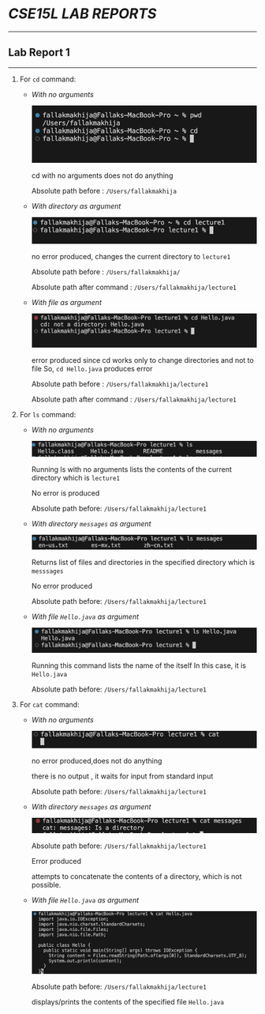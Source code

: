 # *CSE15L LAB REPORTS*
***
## **Lab Report 1** 
***
1. For `cd` command:
   * *With no arguments*
     
     ![Image](image1.png)
     
     cd with no arguments does not do anything
      
     Absolute path before : `/Users/fallakmakhija`
     



   * *With directory as argument*

     ![Image](image2.png)
     
     no error produced, changes the current directory to `lecture1`
     
     Absolute path before : `/Users/fallakmakhija/`
     
     Absolute path after command :  `/Users/fallakmakhija/lecture1`


   * *With file as argument*

     ![Image](image3.png)

     error produced since cd works only to change directories and not to file
     So, `cd Hello.java` produces error
     
     Absolute path before : `/Users/fallakmakhija/lecture1`
     
     Absolute path after command : `/Users/fallakmakhija/lecture1`

2. For `ls` command:
   
   * *With no arguments*

     ![Image](image4.png)
     
     Running ls with no arguments lists the contents of the current directory
     which is `lecture1`
     
     No error is produced
     
     Absolute path before: `/Users/fallakmakhija/lecture1`


   * *With directory `messages` as argument*

     ![Image](image5.png)

     Returns list of files and directories in the specified directory
     which is `messsages`
     
     No error produced
     
     Absolute path before: `/Users/fallakmakhija/lecture1`

   * *With file `Hello.java` as argument*

     ![Image](image6.png)

     Running this command lists the name of the itself
     In this case, it is `Hello.java`
     
     Absolute path before: `/Users/fallakmakhija/lecture1`
     
3. For `cat` command:

   * *With no arguments*
     
     ![Image](image7.png)
     
     no error produced,does not do anything
     
     there is no output , it waits for input from standard input
     
     Absolute path before: `/Users/fallakmakhija/lecture1`

   * *With directory `messages` as argument*
  
     ![Image](image8.png)
  
     Absolute path before: `/Users/fallakmakhija/lecture1`
     
     Error produced
     
     attempts to concatenate the contents of a directory, which is not possible.

   * *With file `Hello.java` as argument*

     ![Image](image9.png)
     
     Absolute path before: `/Users/fallakmakhija/lecture1`
     
     displays/prints the contents of the specified file `Hello.java` 
     
     
   

     
     
     
